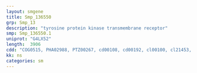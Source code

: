 ```yaml
---
layout: smgene
title: Smp_136550
grp: Smp_13
description: "tyrosine protein kinase transmembrane receptor"
smp: Smp_136550.1
uniprot: "G4LX52"
length:  3906
cdd: "COG0515, PHA02988, PTZ00267, cd00108, cd00192, cl00100, cl21453, pfam07714, smart00130, smart00221"
kk: ns
categories: sm
---
```

